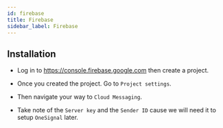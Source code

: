 ```yaml
---
id: firebase
title: Firebase
sidebar_label: Firebase
---
```


## Installation

- Log in to https://console.firebase.google.com then create a project.

- Once you created the project. Go to `Project settings`.

- Then navigate your way to `Cloud Messaging`.

- Take note of the `Server key` and the `Sender ID` cause we will need it to setup `OneSignal` later.